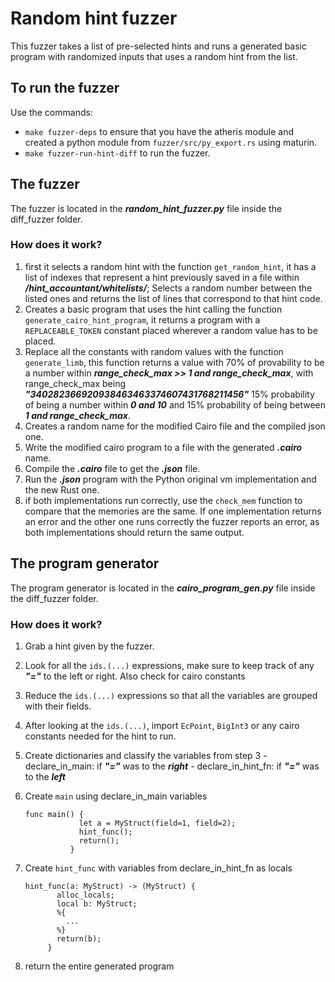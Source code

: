# Random hint fuzzer

This fuzzer takes a list of pre-selected hints and runs a generated basic program with randomized inputs that uses a random hint from the list.

## To run the fuzzer 

Use the commands:
 - `make fuzzer-deps` to ensure that you have the atheris module and created a python module from `fuzzer/src/py_export.rs` using maturin.
 - `make fuzzer-run-hint-diff` to run the fuzzer.

## The fuzzer
The fuzzer is located in the ***random_hint_fuzzer.py*** file inside the diff_fuzzer folder.

### How does it work?

1. first it selects a random hint with the function `get_random_hint`, it has a list of indexes that represent a hint previously saved in a file within ***/hint_accountant/whitelists/***; Selects a random number between the listed ones and returns the list of lines that correspond to that hint code.
2. Creates a basic program that uses the hint calling the function `generate_cairo_hint_program`, it returns a program with a `REPLACEABLE_TOKEN` constant placed wherever a random value has to be placed.
3. Replace all the constants with random values with the function `generate_limb`, this function returns a value with 70% of provability to be a number within ***range_check_max >> 1 and range_check_max***, with range_check_max being ***"340282366920938463463374607431768211456"*** 15% probability of being a number within ***0 and 10*** and 15% probability of being between ***1 and range_check_max***.
4. Creates a random name for the modified Cairo file and the compiled json one.
5. Write the modified cairo program to a file with the generated ***.cairo*** name.
6. Compile the ***.cairo*** file to get the ***.json*** file.
7. Run the ***.json*** program with the Python original vm implementation and the new Rust one.
8. if both implementations run correctly, use the `check_mem` function to compare that the memories are the same. If one implementation returns an error and the other one runs correctly the fuzzer reports an error, as both implementations should return the same output.

## The program generator 

The program generator is located in the ***cairo_program_gen.py*** file inside the diff_fuzzer folder.

### How does it work?

1. Grab a hint given by the fuzzer.
2. Look for all the `ids.(...)` expressions, make sure to keep track of any ***"="*** to the left or right. Also check for cairo constants
3. Reduce the `ids.(...)` expressions so that all the variables are grouped with their fields.
4. After looking at the `ids.(...)`, import `EcPoint`, `BigInt3` or any cairo constants needed for the hint to run.
5. Create dictionaries and classify the variables from step 3
        - declare_in_main: if ***"="*** was to the ***right***
        - declare_in_hint_fn: if ***"="*** was to the ***left***
6. Create `main` using declare_in_main variables
        
    ```
    func main() {
                let a = MyStruct(field=1, field=2);
                hint_func();
                return();
              }
    ```

7. Create `hint_func` with variables from declare_in_hint_fn as locals
     ```
    hint_func(a: MyStruct) -> (MyStruct) {
            alloc_locals;
            local b: MyStruct;
            %{
              ...
            %}
            return(b);
          }
    ```
    
8. return the entire generated program
